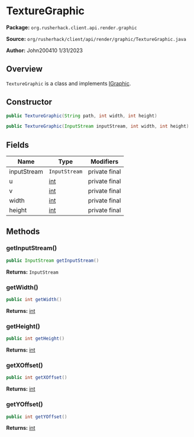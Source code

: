 # TextureGraphic

**Package:** `org.rusherhack.client.api.render.graphic`

**Source:** `org/rusherhack/client/api/render/graphic/TextureGraphic.java`

**Author:** John200410 1/31/2023



## Overview

`TextureGraphic` is a class and implements [IGraphic](/client/api/render/graphic/IGraphic.md).

## Constructor

```java
public TextureGraphic(String path, int width, int height)
```

```java
public TextureGraphic(InputStream inputStream, int width, int height)
```

## Fields

| Name | Type | Modifiers |
|------|------|----------|
| inputStream | `InputStream` | private final |
| u | [int](https://docs.oracle.com/en/java/javase/21/docs/api/java.base/java/lang/Integer.html) | private final |
| v | [int](https://docs.oracle.com/en/java/javase/21/docs/api/java.base/java/lang/Integer.html) | private final |
| width | [int](https://docs.oracle.com/en/java/javase/21/docs/api/java.base/java/lang/Integer.html) | private final |
| height | [int](https://docs.oracle.com/en/java/javase/21/docs/api/java.base/java/lang/Integer.html) | private final |


## Methods

### getInputStream()

```java
public InputStream getInputStream()
```

**Returns:** `InputStream`

### getWidth()

```java
public int getWidth()
```

**Returns:** [int](https://docs.oracle.com/en/java/javase/21/docs/api/java.base/java/lang/Integer.html)

### getHeight()

```java
public int getHeight()
```

**Returns:** [int](https://docs.oracle.com/en/java/javase/21/docs/api/java.base/java/lang/Integer.html)

### getXOffset()

```java
public int getXOffset()
```

**Returns:** [int](https://docs.oracle.com/en/java/javase/21/docs/api/java.base/java/lang/Integer.html)

### getYOffset()

```java
public int getYOffset()
```

**Returns:** [int](https://docs.oracle.com/en/java/javase/21/docs/api/java.base/java/lang/Integer.html)

